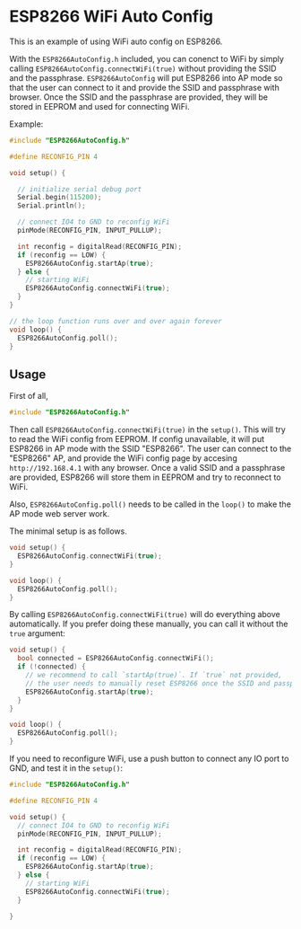 ESP8266 WiFi Auto Config
===========================

This is an example of using WiFi auto config on ESP8266.

With the `ESP8266AutoConfig.h` included, you can conenct to WiFi by simply
calling `ESP8266AutoConfig.connectWiFi(true)` without providing the SSID and the
passphrase. `ESP8266AutoConfig` will put ESP8266 into AP mode so that the user
can connect to it and provide the SSID and passphrase with browser.
Once the SSID and the passphrase are provided, they will be stored in EEPROM
and used for connecting WiFi.

Example:

```cpp
#include "ESP8266AutoConfig.h"

#define RECONFIG_PIN 4

void setup() {

  // initialize serial debug port
  Serial.begin(115200);
  Serial.println();

  // connect IO4 to GND to reconfig WiFi
  pinMode(RECONFIG_PIN, INPUT_PULLUP);

  int reconfig = digitalRead(RECONFIG_PIN);
  if (reconfig == LOW) {
    ESP8266AutoConfig.startAp(true);
  } else {  
    // starting WiFi
    ESP8266AutoConfig.connectWiFi(true);
  }
}

// the loop function runs over and over again forever
void loop() {
  ESP8266AutoConfig.poll();
}

```



## Usage

First of all, 

```cpp
#include "ESP8266AutoConfig.h"
```

Then call `ESP8266AutoConfig.connectWiFi(true)` in the `setup()`. This will try
to read the WiFi config from EEPROM. If config unavailable, it will put ESP8266
in AP mode with the SSID "ESP8266". The user can connect to the "ESP8266" AP, and
provide the WiFi config page by accesing `http://192.168.4.1` with any browser.
Once a valid SSID and a passphrase are provided, ESP8266 will store them in EEPROM
and try to reconnect to WiFi.

Also, `ESP8266AutoConfig.poll()` needs to be called in the `loop()` to make the 
AP mode web server work.

The minimal setup is as follows.

```cpp
void setup() {
  ESP8266AutoConfig.connectWiFi(true);
}

void loop() {
  ESP8266AutoConfig.poll();
}
```

By calling `ESP8266AutoConfig.connectWiFi(true)` will do everything above
automatically. If you prefer doing these manually, you can call it without the
`true` argument:


```cpp
void setup() {
  bool connected = ESP8266AutoConfig.connectWiFi();
  if (!connected) {
    // we recommend to call `startAp(true)`. If `true` not provided,
    // the user needs to manually reset ESP8266 once the SSID and passphrase are set.
    ESP8266AutoConfig.startAp(true);
  }
}

void loop() {
  ESP8266AutoConfig.poll();
}
```

If you need to reconfigure WiFi, use a push button to connect any IO port to GND,
and test it in the `setup()`:

```cpp
#include "ESP8266AutoConfig.h"

#define RECONFIG_PIN 4

void setup() {
  // connect IO4 to GND to reconfig WiFi
  pinMode(RECONFIG_PIN, INPUT_PULLUP);

  int reconfig = digitalRead(RECONFIG_PIN);
  if (reconfig == LOW) {
    ESP8266AutoConfig.startAp(true);
  } else {  
    // starting WiFi
    ESP8266AutoConfig.connectWiFi(true);
  }

}
```

